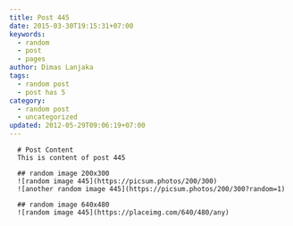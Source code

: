 ```yaml
---
title: Post 445
date: 2015-03-30T19:15:31+07:00
keywords:
  - random
  - post
  - pages
author: Dimas Lanjaka
tags:
  - random post
  - post has 5
category:
  - random post
  - uncategorized
updated: 2012-05-29T09:06:19+07:00
---
```


      # Post Content
      This is content of post 445

      ## random image 200x300
      ![random image 445](https://picsum.photos/200/300)
      ![another random image 445](https://picsum.photos/200/300?random=1)

      ## random image 640x480
      ![random image 445](https://placeimg.com/640/480/any)
      